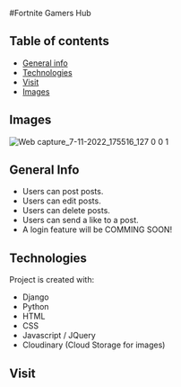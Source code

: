 #Fortnite Gamers Hub

## Table of contents

- [General info](#general-info)
- [Technologies](#technologies)
- [Visit](#visit)
- [Images](#images)

## Images

![Web capture_7-11-2022_175516_127 0 0 1](https://user-images.githubusercontent.com/112343983/200433108-cfc2f2d0-5f43-48e0-b8e0-dde4f04aeb0a.jpeg)

## General Info

- Users can post posts.
- Users can edit posts.
- Users can delete posts.
- Users can send a like to a post.
- A login feature will be COMMING SOON!

## Technologies

Project is created with:

- Django
- Python
- HTML
- CSS
- Javascript / JQuery
- Cloudinary (Cloud Storage for images)

## Visit
